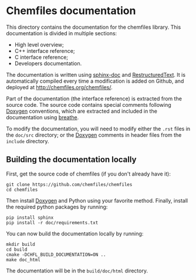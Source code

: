 # Chemfiles documentation

This directory contains the documentation for the chemfiles library. This
documentation is divided in multiple sections:

- High level overview;
- C++ interface reference;
- C interface reference;
- Developers documentation.

The documentation is written using [sphinx-doc] and [RestructuredText]. It is
automatically compiled every time a modification is added on Github, and
deployed at http://chemfiles.org/chemfiles/.

Part of the documentation (the interface reference) is extracted from the source
code. The source code contains special comments following [Doxygen] conventions,
which are extracted and included in the documentation using [breathe].

To modify the documentation, you will need to modify either the `.rst` files in
the `doc/src` directory; or the [Doxygen] comments in header files from the
`include` directory.

## Building the documentation locally

First, get the source code of chemfiles (if you don't already have it):

```
git clone https://github.com/chemfiles/chemfiles
cd chemfiles
```

Then install [Doxygen] and Python using your favorite method. Finally, install
the required python packages by running:

```
pip install sphinx
pip install -r doc/requirements.txt
```

You can now build the documentation locally by running:

```
mkdir build
cd build
cmake -DCHFL_BUILD_DOCUMENTATION=ON ..
make doc_html
```

The documentation will be in the `build/doc/html` directory.

[sphinx-doc]: http://www.sphinx-doc.org/
[RestructuredText]: http://www.sphinx-doc.org/en/stable/rest.html
[Doxygen]: http://doxygen.org/
[breathe]: http://breathe.readthedocs.io/

